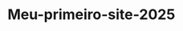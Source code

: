 # Meu-primeiro-site-2025
<!-- Título = <h1>texto</h1> -->
<!-- Texto simples = <p>texto</p> -->
<!-- Iniciar projeto = html:5 -->
<!-- Html: index.html -->
<!-- CSS: styles.css -->
